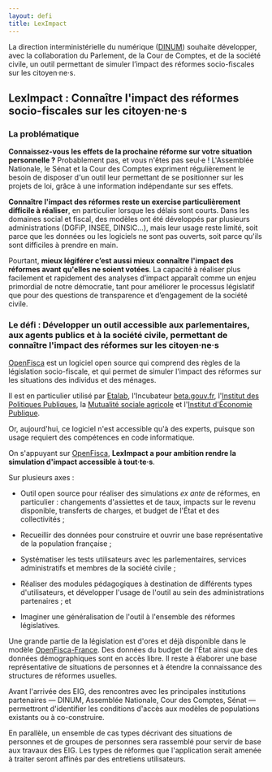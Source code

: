 ```yaml
---
layout: defi
title: LexImpact
---
```


La direction interministérielle du numérique ([DINUM](https://www.numerique.gouv.fr/)) souhaite développer, avec la collaboration du Parlement, de la Cour de Comptes, et de la société civile, un outil permettant de simuler l’impact des réformes socio-fiscales sur les citoyen·ne·s.

## LexImpact : Connaître l'impact des réformes socio-fiscales sur les citoyen·ne·s

### La problématique

**Connaissez-vous les effets de la prochaine réforme sur votre situation personnelle ?** Probablement pas, et vous n'êtes pas seul·e ! L'Assemblée Nationale, le Sénat et la Cour des Comptes expriment régulièrement le besoin de disposer d'un outil leur permettant de se positionner sur les projets de loi, grâce à une information indépendante sur ses effets.

**Connaître l'impact des réformes reste un exercise particulièrement difficile à réaliser**, en particulier lorsque les délais sont courts. Dans les domaines social et fiscal, des modèles ont été développés par plusieurs administrations (DGFiP, INSEE, DINSIC...), mais leur usage reste limité, soit parce que les données ou les logiciels ne sont pas ouverts, soit parce qu'ils sont difficiles à prendre en main.

Pourtant, **mieux légiférer c’est aussi mieux connaître l'impact des réformes avant qu'elles ne soient votées**. La capacité à réaliser plus facilement et rapidement des analyses d’impact apparaît comme un enjeu primordial de notre démocratie, tant pour améliorer le processus législatif que pour des questions de transparence et d’engagement de la société civile.

### Le défi : Développer un outil accessible aux parlementaires, aux agents publics et à la société civile, permettant de connaître l'impact des réformes sur les citoyen·ne·s

[OpenFisca](http://openfisca.org) est un logiciel open source qui comprend des règles de la législation socio-fiscale, et qui permet de simuler l'impact des réformes sur les situations des individus et des ménages.

Il est en particulier utilisé par [Etalab](https://etalab.gouv.fr), l'Incubateur [beta.gouv.fr](https://beta.gouv.fr), l'[Institut des Politiques Publiques](https://www.ipp.eu), la [Mutualité sociale agricole](http://www.msa.fr) et l'[Institut d'Économie Publique](https://www.idep-fr.org).

Or, aujourd'hui, ce logiciel n'est accessible qu'à des experts, puisque son usage requiert des compétences en code informatique.

On s'appuyant sur [OpenFisca](http://openfisca.org), **LexImpact a pour ambition rendre la simulation d'impact accessible à tout·te·s**.

Sur plusieurs axes :

* Outil open source pour réaliser des simulations _ex ante_ de réformes, en particulier : changements d'assiettes et de taux, impacts sur le revenu disponible, transferts de charges, et budget de l'État et des collectivités ;

* Recueillir des données pour construire et ouvrir une base représentative de la population française ;

* Systématiser les tests utilisateurs avec les parlementaires, services administratifs et membres de la société civile ;

* Réaliser des modules pédagogiques à destination de différents types d'utilisateurs, et développer l'usage de l'outil au sein des administrations partenaires ; et

* Imaginer une généralisation de l'outil à l'ensemble des réformes législatives.

Une grande partie de la législation est d'ores et déjà disponible dans le modèle [OpenFisca-France](https://fr.openfisca.org/legislation/). Des données du budget de l'État ainsi que des données démographiques sont en accès libre. Il reste à élaborer une base représentative de situations de personnes et à étendre la connaissance des structures de réformes usuelles.

Avant l'arrivée des EIG, des rencontres avec les principales institutions partenaires — DINUM, Assemblée Nationale, Cour des Comptes, Sénat — permettront d'identifier les conditions d'accès aux modèles de populations existants ou à co-construire.

En parallèle, un ensemble de cas types décrivant des situations de personnes et de groupes de personnes sera rassemblé pour servir de base aux travaux des EIG. Les types de réformes que l'application serait amenée à traiter seront affinés par des entretiens utilisateurs.
